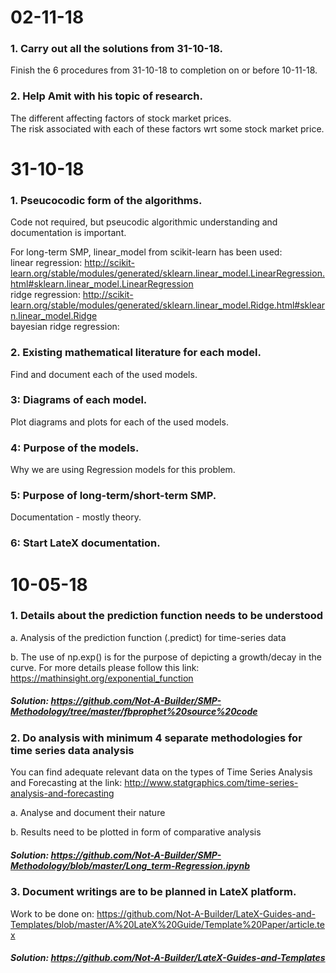 # 02-11-18

### 1. Carry out all the solutions from 31-10-18.

Finish the 6 procedures from 31-10-18 to completion on or before 10-11-18.  

### 2. Help Amit with his topic of research.

The different affecting factors of stock market prices.  
The risk associated with each of these factors wrt some stock market price.  

# 31-10-18

### 1. Pseucocodic form of the algorithms.

Code not required, but pseucodic algorithmic understanding and documentation is important.  

For long-term SMP, linear_model from scikit-learn has been used:  
linear regression: http://scikit-learn.org/stable/modules/generated/sklearn.linear_model.LinearRegression.html#sklearn.linear_model.LinearRegression  
ridge regression: http://scikit-learn.org/stable/modules/generated/sklearn.linear_model.Ridge.html#sklearn.linear_model.Ridge  
bayesian ridge regression: 

### 2. Existing mathematical literature for each model.

Find and document each of the used models.

### 3: Diagrams of each model.

Plot diagrams and plots for each of the used models.

### 4: Purpose of the models.

Why we are using Regression models for this problem.

### 5: Purpose of long-term/short-term SMP.

Documentation - mostly theory.

### 6: Start LateX documentation.

# 10-05-18

### 1. Details about the prediction function needs to be understood

a. Analysis of the prediction function (.predict) for time-series data
    
b. The use of np.exp() is for the purpose of depicting a growth/decay in the curve. For more details please follow this link: https://mathinsight.org/exponential_function

##### Solution: https://github.com/Not-A-Builder/SMP-Methodology/tree/master/fbprophet%20source%20code

### 2. Do analysis with minimum 4 separate methodologies for time series data analysis

You can find adequate relevant data on the types of Time Series Analysis and Forecasting at the link: http://www.statgraphics.com/time-series-analysis-and-forecasting

a. Analyse and document their nature
    
b. Results need to be plotted in form of comparative analysis

##### Solution: https://github.com/Not-A-Builder/SMP-Methodology/blob/master/Long_term-Regression.ipynb

### 3. Document writings are to be planned in LateX platform.

Work to be done on: https://github.com/Not-A-Builder/LateX-Guides-and-Templates/blob/master/A%20LateX%20Guide/Template%20Paper/article.tex

##### Solution: https://github.com/Not-A-Builder/LateX-Guides-and-Templates



